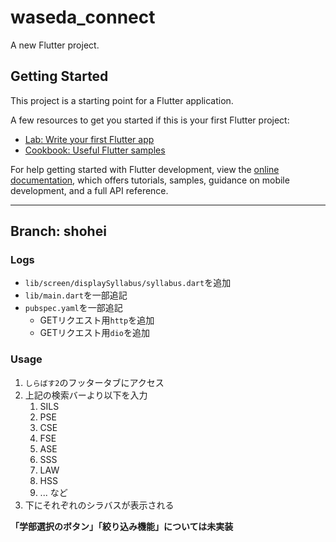 # waseda_connect

A new Flutter project.

## Getting Started

This project is a starting point for a Flutter application.

A few resources to get you started if this is your first Flutter project:

- [Lab: Write your first Flutter app](https://docs.flutter.dev/get-started/codelab)
- [Cookbook: Useful Flutter samples](https://docs.flutter.dev/cookbook)

For help getting started with Flutter development, view the
[online documentation](https://docs.flutter.dev/), which offers tutorials,
samples, guidance on mobile development, and a full API reference.


---

## Branch: shohei

### Logs
- `lib/screen/displaySyllabus/syllabus.dart`を追加
- `lib/main.dart`を一部追記
- `pubspec.yaml`を一部追記
  - GETリクエスト用`http`を追加
  - GETリクエスト用`dio`を追加

### Usage
1. `しらばす2`のフッタータブにアクセス
2. 上記の検索バーより以下を入力
   1. SILS
   2. PSE
   3. CSE
   4. FSE
   5. ASE
   6. SSS
   7. LAW
   8. HSS
   9. ... など
3. 下にそれぞれのシラバスが表示される

**「学部選択のボタン」「絞り込み機能」については未実装**

